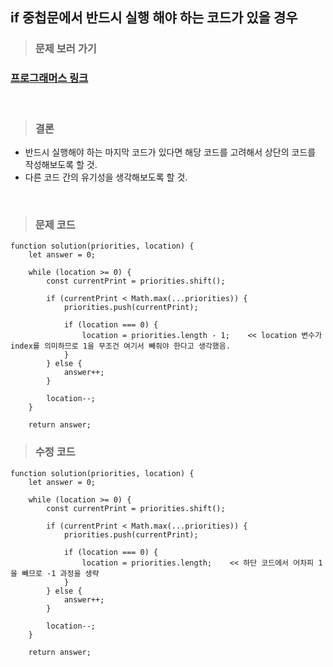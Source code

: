 ## if 중첩문에서 반드시 실행 해야 하는 코드가 있을 경우

> ### 문제 보러 가기
### [프로그래머스 링크](https://programmers.co.kr/learn/courses/30/lessons/42587)

<br />

> ### 결론

- 반드시 실행해야 하는 마지막 코드가 있다면 해당 코드를 고려해서 상단의 코드를 작성해보도록 할 것.
- 다른 코드 간의 유기성을 생각해보도록 할 것.

<br />

> ### 문제 코드


```
function solution(priorities, location) {
    let answer = 0;
    
    while (location >= 0) {
        const currentPrint = priorities.shift();
        
        if (currentPrint < Math.max(...priorities)) {
            priorities.push(currentPrint);
            
            if (location === 0) {
                location = priorities.length - 1;    << location 변수가 index를 의미하므로 1을 무조건 여기서 빼줘야 한다고 생각했음.
            }
        } else {
            answer++;
        }
        
        location--;
    }
    
    return answer;

```

> ### 수정 코드

```
function solution(priorities, location) {
    let answer = 0;
    
    while (location >= 0) {
        const currentPrint = priorities.shift();
        
        if (currentPrint < Math.max(...priorities)) {
            priorities.push(currentPrint);
            
            if (location === 0) {
                location = priorities.length;    << 하단 코드에서 어차피 1을 빼므로 -1 과정을 생략
            }
        } else {
            answer++;
        }
        
        location--;
    }
    
    return answer;
```
